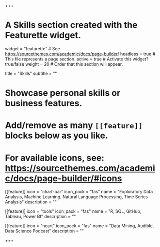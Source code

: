 +++
# A Skills section created with the Featurette widget.
widget = "featurette"  # See https://sourcethemes.com/academic/docs/page-builder/
headless = true  # This file represents a page section.
active = true  # Activate this widget? true/false
weight = 20  # Order that this section will appear.

title = "Skills"
subtitle = ""

# Showcase personal skills or business features.
# 
# Add/remove as many `[[feature]]` blocks below as you like.
# 
# For available icons, see: https://sourcethemes.com/academic/docs/page-builder/#icons

[[feature]]
  icon = "chart-bar"
  icon_pack = "fas"
  name = "Exploratory Data Analysis, Machine Learning, Natural Language Processing, Time Series Analysis"
  description = ""
  
[[feature]]
  icon = "tools"
  icon_pack = "fas"
  name = "R, SQL, GitHub, Tableau, Power BI"
  description = ""  
  
[[feature]]
  icon = "heart"
  icon_pack = "fas"
  name = "Data Mining, Audible, Data Science Podcast"
  description = ""

+++
